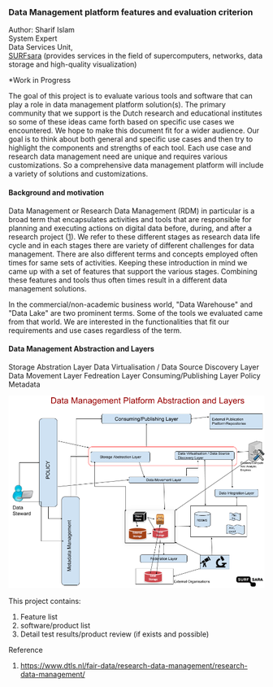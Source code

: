 
### Data Management platform features and evaluation criterion

Author: Sharif Islam 
<br>
System Expert 
<br>
Data Services Unit, <br>
[SURFsara](https://www.surfsara.nl) (provides services in the field of supercomputers, networks, data storage and high-quality visualization) 

*Work in Progress 

The goal of this project is to evaluate various tools and software that can play a role in data management platform solution(s). The primary community that we support is the Dutch research and educational institutes so some of these ideas came forth based on specific use cases we encountered. We hope to make this document fit for a wider audience. Our goal is to think about both general and specific use cases and then try to highlight the components and strengths of each tool. Each use case and research data management need are unique and requires various customizations. So a comprehensive data management platform will include a variety of solutions and customizations. 


#### Background and motivation 

Data Management or Research Data Management (RDM) in particular is a broad term that encapsulates activities and tools that are responsible for planning and executing actions on digital data before, during, and after a research project ([1](https://www.dtls.nl/fair-data/research-data-management/research-data-management/)). We refer to these different stages as research data life cycle and in each stages there are variety of different challenges for data management. There are also different terms and concepts employed often times for same sets of activities. Keeping these introduction in mind we came up with a set of features that support the various stages. Combining these features and tools thus often times result in a different data management solutions. 

In the commercial/non-academic business world, "Data Warehouse" and "Data Lake" are two prominent terms. Some of the tools we evaluated came from that world. We are interested in the functionalities that fit our requirements and use cases regardless of the term. 


#### Data Management Abstraction and Layers


Storage Abstration Layer
Data Virtualisation / Data Source Discovery Layer
Data Movement Layer
Fedreation Layer
Consuming/Publishing Layer
Policy
Metadata

![Data Management Layers](dmp_layers_abs.png)

This project contains: 

1. Feature list
2. software/product list 
3. Detail test results/product review (if exists and possible) 


Reference 
1. https://www.dtls.nl/fair-data/research-data-management/research-data-management/
